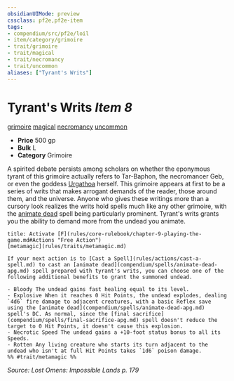 ```yaml
---
obsidianUIMode: preview
cssclass: pf2e,pf2e-item
tags:
- compendium/src/pf2e/loil
- item/category/grimoire
- trait/grimoire
- trait/magical
- trait/necromancy
- trait/uncommon
aliases: ["Tyrant's Writs"]
---
```

# Tyrant's Writs *Item 8*  
[grimoire](rules/traits/grimoire-som.md)  [magical](rules/traits/magical.md)  [necromancy](rules/traits/necromancy.md)  [uncommon](rules/traits/uncommon.md)  

- **Price** 500 gp
- **Bulk** L
- **Category** Grimoire

A spirited debate persists among scholars on whether the eponymous tyrant of this grimoire actually refers to Tar-Baphon, the necromancer Geb, or even the goddess [Urgathoa](compendium/setting/deities/urgathoa.md) herself. This grimoire appears at first to be a series of writs that makes arrogant demands of the reader, those around them, and the universe. Anyone who gives these writings more than a cursory look realizes the writs hold spells much like any other grimoire, with the [animate dead](compendium/spells/animate-dead-apg.md) spell being particularly prominent. Tyrant's writs grants you the ability to demand more from the undead you animate.

```ad-embed-ability
title: Activate [F](rules/core-rulebook/chapter-9-playing-the-game.md#Actions "Free Action")
[metamagic](rules/traits/metamagic.md)  

If your next action is to [Cast a Spell](rules/actions/cast-a-spell.md) to cast an [animate dead](compendium/spells/animate-dead-apg.md) spell prepared with tyrant's writs, you can choose one of the following additional benefits to grant the summoned undead.

- Bloody The undead gains fast healing equal to its level.
- Explosive When it reaches 0 Hit Points, the undead explodes, dealing `4d6` fire damage to adjacent creatures, with a basic Reflex save using the [animate dead](compendium/spells/animate-dead-apg.md) spell's DC. As normal, since the [final sacrifice](compendium/spells/final-sacrifice-apg.md) spell doesn't reduce the target to 0 Hit Points, it doesn't cause this explosion.
- Necrotic Speed The undead gains a +10-foot status bonus to all its Speeds.
- Rotten Any living creature who starts its turn adjacent to the undead who isn't at full Hit Points takes `1d6` poison damage.  
%% #trait/metamagic %%
```

*Source: Lost Omens: Impossible Lands p. 179*
